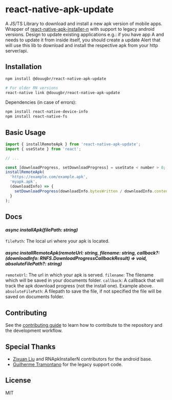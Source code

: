 # react-native-apk-update

A JS/TS Library to download and install a new apk version of mobile apps. Wrapper of [react-native-apk-installer-n](https://github.com/nodece/react-native-apk-installer-n) with support to legacy android versions. Design to update existing applications e.g.: if you have app A and needs to update it from inside itself, you should create a update Alert that will use this lib to download and install the respective apk from your http server/api.

## Installation

```sh
npm install @douugbr/react-native-apk-update

# For older RN versions
react-native link @douugbr/react-native-apk-update
```

Dependencies (in case of errors):

```sh
npm install react-native-device-info
npm install react-native-fs
```

## Basic Usage

```js
import { installRemoteApk } from 'react-native-apk-update';
import { useState } from 'react';

// ...

const [downloadProgress, setDownloadProgress] = useState < number > 0;
installRemoteApk(
  'https://example.com/example.apk',
  'myapk.apk',
  (downloadInfo) => {
    setDownloadProgress(downloadInfo.bytesWritten / downloadInfo.contentLength);
  }
);
```

## Docs

#### _async installApk(filePath: string)_

`filePath`: The local uri where your apk is located.

#### _async installRemoteApk(remoteUrl: string, filename: string, callback?: (downloadInfo: RNFS.DownloadProgressCallbackResult) => void, absoluteFilePath?: string)_

`remoteUrl`: The url in which your apk is served.
`filename`: The filename which will be saved in your documents folder.
`callback`: A callback that will track the apk download progress (not the install one). Example above.
`absoluteFilePath`: A filepath to save the file, if not specified the file will be saved on documents folder.

## Contributing

See the [contributing guide](CONTRIBUTING.md) to learn how to contribute to the repository and the development workflow.

## Special Thanks

- [Zixuan Liu](https://github.com/nodece) and RNApkInstallerN contributors for the android base.
- [Guilherme Tramontano](https://github.com/TramontaG) for the legacy support code.

## License

MIT
